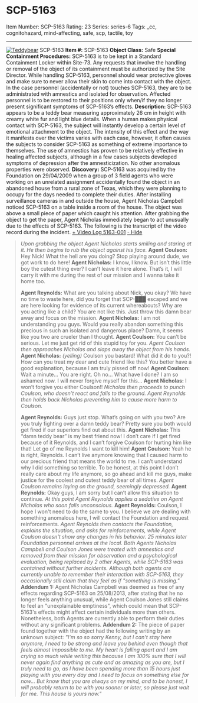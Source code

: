 # SCP-5163
Item Number: SCP-5163
Rating: 23
Series: series-6
Tags: _cc, cognitohazard, mind-affecting, safe, scp, tactile, toy

---

[![Teddybear](https://scp-wiki.wdfiles.com/local--resized-images/scp-5163/Teddybear/medium.jpg)](https://scp-wiki.wdfiles.com/local--files/scp-5163/Teddybear)
SCP-5163
**Item #:** SCP-5163
**Object Class:** Safe
**Special Containment Procedures:** SCP-5163 is to be kept in a Standard Containment Locker within Site-73. Any requests that involve the handling or removal of the object of its containment must be authorized by the Site Director. While handling SCP-5163, personnel should wear protective gloves and make sure to never allow their skin to come into contact with the object. In the case personnel (accidentally or not) touches SCP-5163, they are to be administrated with amnestics and isolated for observation. Affected personnel is to be restored to their positions only when/if they no longer present significant symptoms of SCP-5163’s effects.
**Description:** SCP-5163 appears to be a teddy bear measuring approximately 26 cm in height with creamy white fur and light blue details. When a human makes physical contact with SCP-5163, the subject will instantly develop a certain level of emotional attachment to the object. The intensity of this effect and the way it manifests over the victims varies with each case, however, it often causes the subjects to consider SCP-5163 as something of extreme importance to themselves. The use of amnestics has proven to be relatively effective in healing affected subjects, although in a few cases subjects developed symptoms of depression after the amnesticization. No other anomalous properties were observed.
**Discovery:** SCP-5163 was acquired by the Foundation on 29/04/2009 when a group of 3 field agents who were working on an unrelated assignment accidentally found the object in an abandoned house from a rural zone of Texas, which they were planning to occupy for the days needed to complete their duties. After installing surveillance cameras in and outside the house, Agent Nicholas Campbell noticed SCP-5163 on a table inside a room of the house. The object was above a small piece of paper which caught his attention. After grabbing the object to get the paper, Agent Nicholas immediately began to act unusually due to the effects of SCP-5163. The following is the transcript of the video record during the incident.
[\+ Video Log 5163-001](javascript:;)
[\- Hide](javascript:;)
> _Upon grabbing the object Agent Nicholas starts smiling and staring at it. He then begins to rub the object against his face._
> **Agent Coulson:** Hey Nick! What the hell are you doing? Stop playing around dude, we got work to do here!
> **Agent Nicholas:** I know, I know. But isn’t this little boy the cutest thing ever? I can’t leave it here alone. That’s it, I will carry it with me during the rest of our mission and I wanna take it home too.  
>    
>  **Agent Reynolds:** What are you talking about Nick, you okay? We have no time to waste here, did you forget that SCP-███ escaped and we are here looking for evidence of its current whereabouts? Why are you acting like a child? You are not like this. Just throw this damn bear away and focus on the mission.
> **Agent Nicholas:** I am not understanding you guys. Would you really abandon something this precious in such an isolated and dangerous place? Damn, it seems like you two are crueler than I thought.
> **Agent Coulson:** You can’t be serious. Let me just get rid of this stupid toy for you.
> _Agent Coulson then approaches Nicholas and slaps away the object from his hands._
> **Agent Nicholas:** _(yelling)_ Coulson you bastard! What did it do to you?! How can you treat my dear and cute friend like this? You better have a good explanation, because I am truly pissed off now!
> **Agent Coulson:** Wait a minute… You are right. Oh no… What have I done? I am so ashamed now. I will never forgive myself for this…
> **Agent Nicholas:** I won’t forgive you either Coulson!!
> _Nicholas then proceeds to punch Coulson, who doesn’t react and falls to the ground. Agent Reynolds then holds back Nicholas preventing him to cause more harm to Coulson._  
>    
>  **Agent Reynolds:** Guys just stop. What’s going on with you two? Are you truly fighting over a damn teddy bear? Pretty sure you both would get fired if our superiors find out about this.
> **Agent Nicholas:** This “damn teddy bear” is my best friend now! I don’t care if I get fired because of it Reynolds, and I can’t forgive Coulson for hurting him like that! Let go of me Reynolds I want to kill him!
> **Agent Coulson:** Yeah he is right, Reynolds. I can’t live anymore knowing that I caused harm to our precious friend that means the world to me. I can’t understand why I did something so terrible. To be honest, at this point I don’t really care about my life anymore, so go ahead and kill me guys, make justice for the coolest and cutest teddy bear of all times.
> _Agent Coulson remains laying on the ground, seemingly depressed._
> **Agent Reynolds:** Okay guys, I am sorry but I can’t allow this situation to continue.
> _At this point Agent Reynolds applies a sedative on Agent Nicholas who soon falls unconscious._
> **Agent Reynolds:** Coulson, I hope I won't need to do the same to you. I believe we are dealing with something anomalous here, I will contact the Foundation and request reinforcements.
> _Agent Reynolds then contacts the Foundation, explains the situation, and asks for reinforcements, while Agent Coulson doesn't show any changes in his behavior. 25 minutes later Foundation personnel arrives at the local. Both Agents Nicholas Campbell and Coulson Jones were treated with amnestics and removed from their mission for observation and a psychological evaluation, being replaced by 2 other Agents, while SCP-5163 was contained without further incidents. Although both agents are currently unable to remember their interaction with SCP-5163, they occasionally still claim that they feel as if "something is missing."_
**Addendum 1:** Agent Nicholas Campbell was deemed as free of any effects regarding SCP-5163 on 25/08/2013, after stating that he no longer feels anything unusual, while Agent Coulson Jones still claims to feel an "unexplainable emptiness", which could mean that SCP-5163's effects might affect certain individuals more than others. Nonetheless, both Agents are currently able to perform their duties without any significant problems.
**Addendum 2:** The piece of paper found together with the object had the following writing by an unknown subject:
> _"I'm so so sorry Kenny, but I can't stay here anymore, I need to be strong and leave you behind even though that feels almost impossible to me. My heart is falling apart and I am crying so much while writing this because I am 100% sure that I will never again find anything as cute and as amazing as you are, but I truly need to go, as I have been spending more than 15 hours just playing with you every day and I need to focus on something else for now… But know that you are always on my mind, and to be honest, I will probably return to be with you sooner or later, so please just wait for me. This house is yours now."_